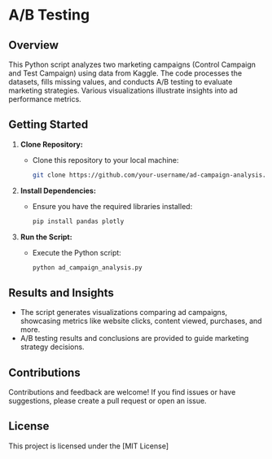
# A/B Testing

## Overview

This Python script analyzes two marketing campaigns (Control Campaign and Test Campaign) using data from Kaggle. The code processes the datasets, fills missing values, and conducts A/B testing to evaluate marketing strategies. Various visualizations illustrate insights into ad performance metrics.

## Getting Started

1. **Clone Repository:**
   - Clone this repository to your local machine:

     ```bash
     git clone https://github.com/your-username/ad-campaign-analysis.git
     ```

2. **Install Dependencies:**
   - Ensure you have the required libraries installed:

     ```bash
     pip install pandas plotly
     ```

3. **Run the Script:**
   - Execute the Python script:

     ```bash
     python ad_campaign_analysis.py
     ```

## Results and Insights

- The script generates visualizations comparing ad campaigns, showcasing metrics like website clicks, content viewed, purchases, and more.
- A/B testing results and conclusions are provided to guide marketing strategy decisions.

## Contributions

Contributions and feedback are welcome! If you find issues or have suggestions, please create a pull request or open an issue.

## License

This project is licensed under the [MIT License]
